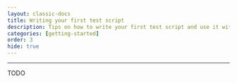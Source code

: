 ```yaml
---
layout: classic-docs
title: Writing your first test script
description: Tips on how to write your first test script and use it with LoadImpact
categories: [getting-started]
order: 3
hide: true
---
```


***

TODO
